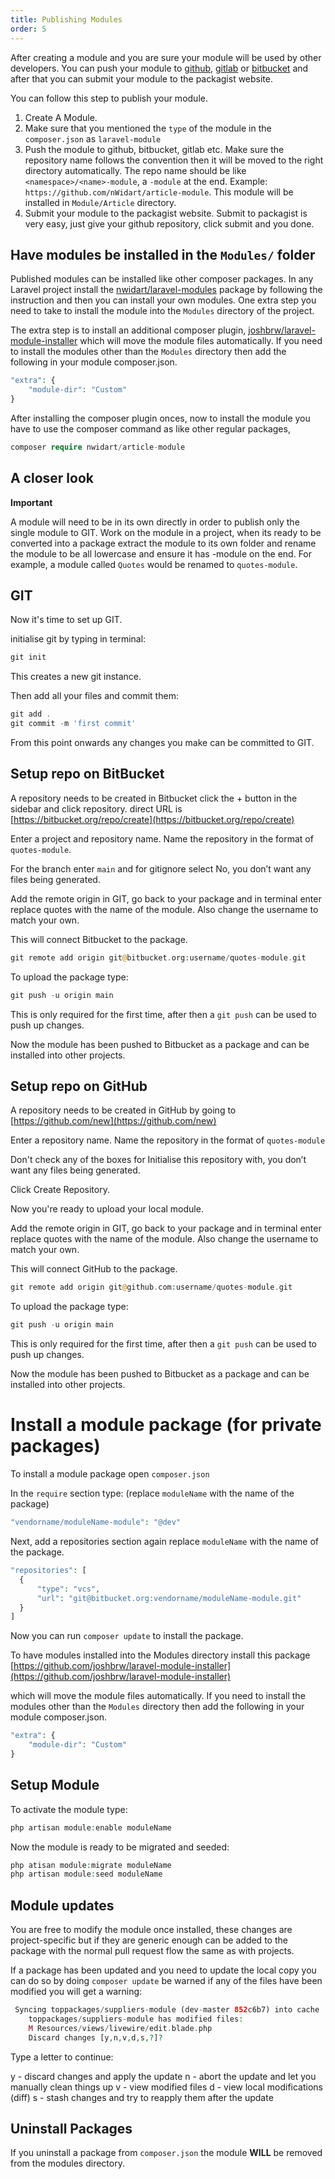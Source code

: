 ```yaml
---
title: Publishing Modules
order: 5
---
```


After creating a module and you are sure your module will be used by other developers. You can push your module to [github](https://github.com), [gitlab](https://gitlab.com) or [bitbucket](https://bitbucket.org) and after that you can submit your module to the packagist website.

You can follow this step to publish your module.

1. Create A Module.
2. Make sure that you mentioned the `type` of the module in the `composer.json` as `laravel-module` 
3. Push the module to github, bitbucket, gitlab etc. Make sure the repository name follows the convention then it will be moved to the right directory automatically. The repo name should be like `<namespace>/<name>-module`, a `-module` at the end. Example: `https://github.com/nWidart/article-module`. This module will be installed in `Module/Article` directory.
4. Submit your module to the packagist website.
Submit to packagist is very easy, just give your github repository, click submit and you done.

## Have modules be installed in the `Modules/` folder

Published modules can be installed like other composer packages. In any Laravel project install the [nwidart/laravel-modules](https://github.com/nwidart/laravel-modules) package by following the instruction and then you can install your own modules. One extra step you need to take to install the module into the `Modules` directory of the project. 

The extra step is to install an additional composer plugin, [joshbrw/laravel-module-installer](https://github.com/joshbrw/laravel-module-installer) which will move the module files automatically. If you need to install the modules other than the `Modules` directory then add the following in your module composer.json. 

```php
"extra": {
    "module-dir": "Custom"
}
```

After installing the composer plugin onces, now to install the module you have to use the composer command as like other regular packages, 

```php
composer require nwidart/article-module
```

## A closer look

**Important**

A module will need to be in its own directly in order to publish only the single module to GIT. Work on the module in a project, when its ready to be converted into a package extract the module to its own folder and rename the module to be all lowercase and ensure it has -module on the end. For example, a module called `Quotes` would be renamed to `quotes-module`.

## GIT

Now it's time to set up GIT.

initialise git by typing in terminal:

```php
git init
```

This creates a new git instance.

Then add all your files and commit them:

```php
git add .
git commit -m 'first commit'
```

From this point onwards any changes you make can be committed to GIT.

## Setup repo on BitBucket

A repository needs to be created in Bitbucket click the + button in the sidebar and click repository. direct URL is [https://bitbucket.org/repo/create](https://bitbucket.org/repo/create)

Enter a project and repository name. Name the repository in the format of `quotes-module`.

For the branch enter `main` and for gitignore select No, you don’t want any files being generated.

Add the remote origin in GIT, go back to your package and in terminal enter replace quotes with the name of the module. Also change the username to match your own.

This will connect Bitbucket to the package.

```php
git remote add origin git@bitbucket.org:username/quotes-module.git
```

To upload the package type:

```php
git push -u origin main
```

This is only required for the first time, after then a `git push` can be used to push up changes.

Now the module has been pushed to Bitbucket as a package and can be installed into other projects.


## Setup repo on GitHub

A repository needs to be created in GitHub by going to [https://github.com/new](https://github.com/new)

Enter a repository name. Name the repository in the format of `quotes-module`

Don't check any of the boxes for Initialise this repository with, you don’t want any files being generated.

Click Create Repository.

Now you're ready to upload your local module.

Add the remote origin in GIT, go back to your package and in terminal enter replace quotes with the name of the module. Also change the username to match your own.

This will connect GitHub to the package.

```php
git remote add origin git@github.com:username/quotes-module.git
```

To upload the package type:

```php
git push -u origin main
```

This is only required for the first time, after then a `git push` can be used to push up changes.

Now the module has been pushed to Bitbucket as a package and can be installed into other projects.

# Install a module package (for private packages)

To install a module package open `composer.json`

In the `require` section type: (replace `moduleName` with the name of the package)

```php
"vendorname/moduleName-module": "@dev"
```

Next, add a repositories section again replace `moduleName` with the name of the package.

```php
"repositories": [
  {
      "type": "vcs",
      "url": "git@bitbucket.org:vendorname/moduleName-module.git"
  }
]
```

Now you can run `composer update` to install the package.

To have modules installed into the Modules directory install this package [https://github.com/joshbrw/laravel-module-installer](https://github.com/joshbrw/laravel-module-installer)

which will move the module files automatically. If you need to install the modules other than the `Modules` directory then add the following in your module composer.json.

```php
"extra": {
    "module-dir": "Custom"
}
```

## Setup Module

To activate the module type:

```php
php artisan module:enable moduleName
```

Now the module is ready to be migrated and seeded:

```php
php atisan module:migrate moduleName
php artisan module:seed moduleName
```

## Module updates

You are free to modify the module once installed, these changes are project-specific but if they are generic enough can be added to the package with the normal pull request flow the same as with projects.

If a package has been updated and you need to update the local copy you can do so by doing `composer update` be warned if any of the files have been modified you will get a warning:

```php
 Syncing toppackages/suppliers-module (dev-master 852c6b7) into cache
    toppackages/suppliers-module has modified files:
    M Resources/views/livewire/edit.blade.php
    Discard changes [y,n,v,d,s,?]?
```

Type a letter to continue:

y - discard changes and apply the update
n - abort the update and let you manually clean things up
v - view modified files
d - view local modifications (diff)
s - stash changes and try to reapply them after the update

## Uninstall Packages

If you uninstall a package from `composer.json` the module **WILL** be removed from the modules directory.



